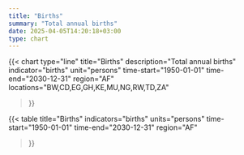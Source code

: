 ```yaml
---
title: "Births"
summary: "Total annual births"
date: 2025-04-05T14:20:18+03:00
type: chart
---
```


{{< chart
    type="line"
    title="Births"
    description="Total annual births"
    indicator="births"
    unit="persons"
    time-start="1950-01-01"
    time-end="2030-12-31"
    region="AF"
    locations="BW,CD,EG,GH,KE,MU,NG,RW,TD,ZA"
>}}

{{< table
    title="Births"
    indicators="births"
    units="persons"
    time-start="1950-01-01"
    time-end="2030-12-31"
    region="AF"
>}}
